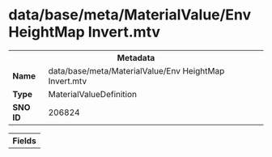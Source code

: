 <h1>data/base/meta/MaterialValue/Env HeightMap Invert.mtv</h1><table><tr><th colspan="100%">Metadata</th></tr><tr><td><b>Name</b></td><td>data/base/meta/MaterialValue/Env HeightMap Invert.mtv</td></tr><tr><td><b>Type</b></td><td>MaterialValueDefinition</td></tr><tr><td><b>SNO ID</b></td><td>206824</td></tr></table>

<table><tr><th colspan="100%">Fields</th></tr></table>

